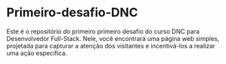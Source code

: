 # Primeiro-desafio-DNC
Este é o repositório do primeiro primeiro desafio do curso DNC para Desenvolvedor Full-Stack. Nele, você encontrará uma página web simples, projetada para capturar a atenção dos visitantes e incentivá-los a realizar uma ação específica.
